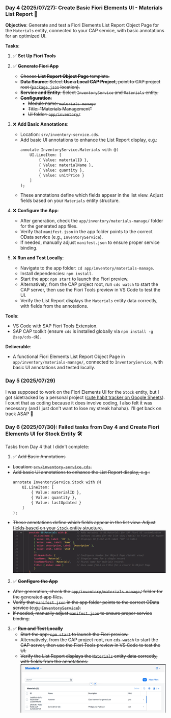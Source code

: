 ### Day 4 (2025/07/27): Create Basic Fiori Elements UI - Materials List Report 🎨

**Objective**: Generate and test a Fiori Elements List Report Object Page for the `Materials` entity, connected to your CAP service, with basic annotations for an optimized UI.

**Tasks**:

1. ✅ ~~**Set Up Fiori Tools**~~
2. ✅ ~~**Generate Fiori App**~~

   - ~~Choose **List Report Object Page** template.~~
   - ~~**Data Source**: Select **Use a Local CAP Project**, point to CAP project root (`package.json` location).~~
   - ~~**Service and Entity**: Select `InventoryService` and `Materials` entity.~~
   - ~~**Configuration**:~~
     - ~~Module name: `materials-manage`~~
     - ~~Title: "Materials Management"~~
     - ~~UI folder: `app/inventory/`~~

3. ❌ **Add Basic Annotations**:

   - Location: `srv/inventory-service.cds`.
   - Add basic UI annotations to enhance the List Report display, e.g.:
     ```cds
     annotate InventoryService.Materials with @(
         UI.LineItem: [
             { Value: materialID },
             { Value: materialName },
             { Value: quantity },
             { Value: unitPrice }
         ]
     );
     ```
   - These annotations define which fields appear in the list view. Adjust fields based on your `Materials` entity structure.

4. ❌ **Configure the App**:

   - After generation, check the `app/inventory/materials-manage/` folder for the generated app files.
   - Verify that `manifest.json` in the app folder points to the correct OData service (e.g., `InventoryService`).
   - If needed, manually adjust `manifest.json` to ensure proper service binding.

5. ❌ **Run and Test Locally**:
   - Navigate to the app folder: `cd app/inventory/materials-manage`.
   - Install dependencies: `npm install`.
   - Start the app: `npm start` to launch the Fiori preview.
   - Alternatively, from the CAP project root, run `cds watch` to start the CAP server, then use the Fiori Tools preview in VS Code to test the UI.
   - Verify the List Report displays the `Materials` entity data correctly, with fields from the annotations.

**Tools**:

- VS Code with SAP Fiori Tools Extension.
- SAP CAP toolkit (ensure `cds` is installed globally via `npm install -g @sap/cds-dk`).

**Deliverable**:

- A functional Fiori Elements List Report Object Page in `app/inventory/materials-manage/`, connected to `InventoryService`, with basic UI annotations and tested locally.

### Day 5 (2025/07/29)

I was supposed to work on the Fiori Elements UI for the `Stock` entity, but I got sidetracked by a personal project ([cute habit tracker on Google Sheets](https://x.com/laiflonglearner/status/1950223195774341580)). I count that as coding because it does involve coding, I also felt it was necessary (and I just don't want to lose my streak hahaha). I'll get back on track ASAP 👀

### Day 6 (2025/07/30): Failed tasks from Day 4 and Create Fiori Elements UI for Stock Entity 🛠 ️

Tasks from Day 4 that I didn't complete:

1.  ✅ ~~Add Basic Annotations~~

- ~~Location: `srv/inventory-service.cds`.~~
- ~~Add basic UI annotations to enhance the List Report display, e.g.:~~
  ```cds
  annotate InventoryService.Stock with @(
      UI.LineItem: [
          { Value: materialID },
          { Value: quantity },
          { Value: lastUpdated }
      ]
  );
  ```
- ~~These annotations define which fields appear in the list view. Adjust fields based on your `Stock` entity structure.~~
  ![alt text](assets\day-006-step-1-annotation.png)

2.  ✅ ~~**Configure the App**~~

- ~~After generation, check the `app/inventory/materials-manage/` folder for the generated app files.~~
- ~~Verify that `manifest.json` in the app folder points to the correct OData service (e.g., `InventoryService`).~~
- ~~If needed, manually adjust `manifest.json` to ensure proper service binding.~~

3. ✅ ~~**Run and Test Locally**~~
   - ~~Start the app: `npm start` to launch the Fiori preview.~~
   - ~~Alternatively, from the CAP project root, run `cds watch` to start the CAP server, then use the Fiori Tools preview in VS Code to test the UI.~~
   - ~~Verify the List Report displays the `Materials` entity data correctly, with fields from the annotations.~~
     ![alt text](assets\day-006-step-3-local-test.png)

